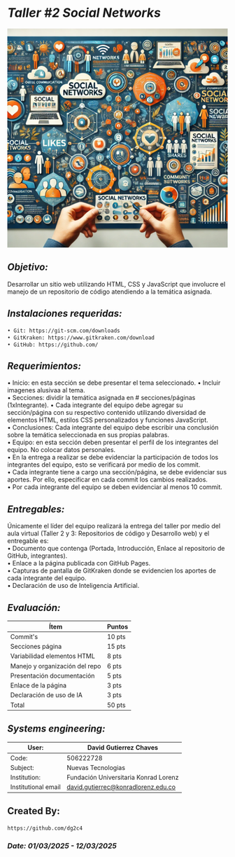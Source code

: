 # *Taller #2 Social Networks*
<p align="center">
  <img width="800" height="500" src="https://github.com/dg2c4/Taller-2-Social-Networks/blob/main/assets/img/Social-Networks-Inc.webp" alt="Social Networks">
</p>

## *Objetivo:* 
Desarrollar un sitio web utilizando HTML, CSS y JavaScript que involucre el manejo de un repositorio de código atendiendo a la temática asignada.

## *Instalaciones requeridas:* 
    • Git: https://git-scm.com/downloads
    • GitKraken: https://www.gitkraken.com/download
    • GitHub: https://github.com/

## *Requerimientos:*
• Inicio: en esta sección se debe presentar el tema seleccionado. 
• Incluir imagenes alusivaa al tema.\
• Secciones: dividir la temática asignada en # secciones/páginas (1xIntegrante). 
• Cada integrante del equipo debe agregar su sección/página con su respectivo contenido utilizando diversidad de elementos HTML, estilos CSS personalizados y funciones JavaScript.\
• Conclusiones: Cada integrante del equipo debe escribir una conclusión sobre la temática seleccionada en sus propias palabras.\
• Equipo: en esta sección deben presentar el perfil de los integrantes del equipo. No colocar datos personales.\
• En la entrega a realizar se debe evidenciar la participación de todos los integrantes del equipo, esto se verificará por medio de los commit.\
• Cada integrante tiene a cargo una sección/página, se debe evidenciar sus aportes. Por ello, especificar en cada commit los cambios realizados.\
• Por cada integrante del equipo se deben evidenciar al menos 10 commit.

## *Entregables:*
Únicamente el líder del equipo realizará la entrega del taller por medio del aula virtual (Taller 2 y 3: Repositorios de
código y Desarrollo web) y el entregable es:\
• Documento que contenga (Portada, Introducción, Enlace al repositorio de GitHub, integrantes).\
• Enlace a la página publicada con GitHub Pages.\
• Capturas de pantalla de GitKraken donde se evidencien los aportes de cada integrante del equipo.\
• Declaración de uso de Inteligencia Artificial.


## *Evaluación:*
| Ítem | Puntos |
|------|--------|
| Commit's | 10 pts |
| Secciones página | 15 pts |
| Variabilidad elementos HTML | 8 pts |
| Manejo y organización del repo | 6 pts |
| Presentación documentación | 5 pts |
| Enlace de la página | 3 pts |
| Declaración de uso de IA | 3 pts |
| Total | 50 pts |

## *Systems engineering:*
| User: | David Gutierrez Chaves |
|------|--------|
| Code: | 506222728 |
| Subject: | Nuevas Tecnologias |
| Institution: | Fundación Universitaria Konrad Lorenz |
| Institutional email | david.gutierrec@konradlorenz.edu.co |  

## Created By:
    https://github.com/dg2c4

### *Date: 01/03/2025 - 12/03/2025*
